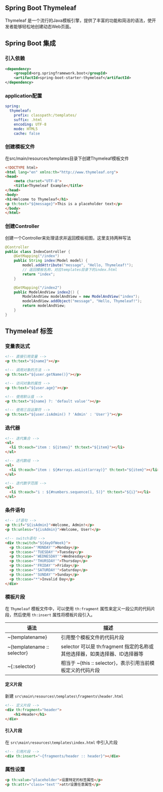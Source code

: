 ## Spring Boot Thymeleaf

Thymeleaf 是一个流行的Java模板引擎，提供了丰富的功能和简洁的语法，使开发者能够轻松地创建动态Web页面。

## Spring Boot 集成

### 引入依赖

```xml
<dependency>
    <groupId>org.springframework.boot</groupId>
    <artifactId>spring-boot-starter-thymeleaf</artifactId>
</dependency>
```


### application配置

```yaml
spring:
  thymeleaf:
    prefix: classpath:/templates/
    suffix: .html
    encoding: UTF-8
    mode: HTML5
    cache: false
```

### 创建模板文件
在src/main/resources/templates目录下创建Thymeleaf模板文件

```html
<!DOCTYPE html>
<html lang="en" xmlns:th="http://www.thymeleaf.org">
<head>
    <meta charset="UTF-8">
    <title>Thymeleaf Example</title>
</head>
<body>
<h1>Welcome to Thymeleaf</h1>
<p th:text="${message}">This is a placeholder text</p>
</body>
</html>
```

### 创建Controller
创建一个Controller来处理请求并返回模板视图，这里支持两种写法

```java
@Controller
public class IndexController {
    @GetMapping("/index")
    public String index(Model model) {
        model.addAttribute("message", "Hello, Thymeleaf!");
        // 返回模板名称，对应templates目录下的index.html
        return "index";
    }

    @GetMapping("/index2")
    public ModelAndView index2() {
        ModelAndView modelAndView = new ModelAndView("index");
        modelAndView.addObject("message", "Hello, Thymeleaf!");
        return modelAndView;
    }
}
```

## Thymeleaf 标签

### 变量表达式

```html
<!-- 直接引用变量 -->
<p th:text="${name}"></p>

<!-- 调用对象的方法 -->
<p th:text="${user.getName()}"></p>

<!-- 访问对象的属性 -->
<p th:text="${user.age}"></p>

<!-- 使用默认值 -->
<p th:text="${name} ?: 'default value'"></p>

<!-- 使用三目运算符 -->
<p th:text="${user.isAdmin() ? 'Admin' : 'User'}"></p>
```

### 迭代器

```html
<!-- 迭代集合 -->
<ul>
  <li th:each="item : ${items}" th:text="${item}"></li>
</ul>

<!-- 迭代数组 -->
<ul>
  <li th:each="item : ${#arrays.asList(array)}" th:text="${item}"></li>
</ul>

<!-- 迭代数字范围 -->
<ul>
  <li th:each="i : ${#numbers.sequence(1, 5)}" th:text="${i}"></li>
</ul>
```

### 条件语句

```html
<!-- if语句 -->
<p th:if="${isAdmin}">Welcome, Admin!</p>
<p th:unless="${isAdmin}">Welcome, User!</p>

<!-- switch语句 -->
<div th:switch="${dayOfWeek}">
  <p th:case="'MONDAY'">Monday</p>
  <p th:case="'TUESDAY'">Tuesday</p>
  <p th:case="'WEDNESDAY'">Wednesday</p>
  <p th:case="'THURSDAY'">Thursday</p>
  <p th:case="'FRIDAY'">Friday</p>
  <p th:case="'SATURDAY'">Saturday</p>
  <p th:case="'SUNDAY'">Sunday</p>
  <p th:case="*">Invalid Day</p>
</div>
```

### 模板片段

在 `Thymeleaf` 模板文件中，可以使用 `th:fragment` 属性来定义一段公共的代码片段，然后使用 `th:insert` 属性将模板片段引入。

| 语法                           | 	描述                                               |
|------------------------------|---------------------------------------------------|
| ~{templatename}	             | 引用整个模板文件的代码片段                                     |
| ~{templatename :: selector}	 | selector 可以是 th:fragment 指定的名称或其他选择器，如类选择器、ID选择器等 |
| ~{::selector}	               | 相当于 ~{this :: selector}，表示引用当前模板定义的代码片段           |


#### 定义片段
新建 `src\main\resources\templates\fragments\header.html`
```html
<!-- 定义片段 -->
<div th:fragment="header">
    <h1>Header</h1>
</div>
```

#### 引入片段
在 `src\main\resources\templates\index.html` 中引入片段
```html
<!-- 引用片段 -->
<div th:insert="~{fragments/header :: header}"></div>
```

### 属性设置

```html
<p th:value="placeholder">设置特定的标签属性</p>
<p th:attr="class='text'">attr设置任意属性</p>
```